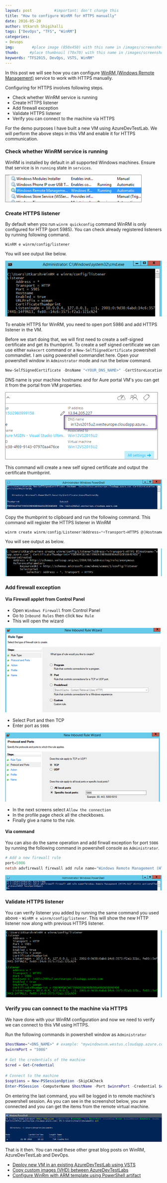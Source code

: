 ```yaml
---
layout: post          #important: don't change this
title: "How to configure WinRM for HTTPS manually"
date: 2016-05-20 
author: Utkarsh Shigihalli
tags: ["DevOps", "TFS", "WinRM"]
categories:
- Devops
img:        #place image (850x450) with this name in /images/screenshots
thumb:     #place thumbnail (70x70) with this name in /images/screenshotsthumbs/
keywords: "TFS2015, DevOps, VSTS, WinRM"
---
```

In this post we will see how you can configure [WinRM (Windows Remote Management)][1] service to work with HTTPS manually.

[1]:https://msdn.microsoft.com/en-us/library/aa384426(v=vs.85).aspx

<!--more--> 

Configuring for HTTPS involves following steps.

- Check whether WinRM service is running
- Create HTTPS listener
- Add firewall exception
- Validate HTTPS listener
- Verify you can connect to the machine via HTTPS

For the demo purposes I have built a new VM using AzureDevTestLab. We will perform the above steps in this VM and enable it for HTTPS communication. 

### Check whether WinRM service is running ###
WinRM is installed by default in all supported Windows machines. Ensure that service is in `running` state in `services`.

![](/images/screenshots/utkarsh/2016-05-21_winrm_service_status.png)

### Create HTTPS listener ###

By default when you run `winrm quickconfig` command WinRM is only configured for HTTP (port 5985). You can check already registered listeners by running following command.

```console
WinRM e winrm/config/listener
``` 

You will see output like below.

![](/images/screenshots/utkarsh/2016-05-21_winrm_listener.png)

To enable HTTPS for WinRM, you need to open port 5986 and add HTTPS listener in the VM. 

Before we start doing that, we will first need to create a self-signed certificate and get its thumbprint. To create a self signed certificate we can use either `makecert` command or a `New-SelfSignedCertificate` powershell commandlet. I am using powershell commandlet here. Open your powershell window in `Adminstrator` mode and run the below command.

```powershell
New-SelfSignedCertificate -DnsName "<YOUR_DNS_NAME>" -CertStoreLocation Cert:\LocalMachine\My
```

DNS name is your machine hostname and for Aure portal VM's you can get it from the portal from VM properties.

![WinRM DNS Name](/images/screenshots/utkarsh/2016-05-21_winrm_dns_name.png)


This command will create a new self signed certificate and output the  certificate thumbprint.

![](/images/screenshots/utkarsh/2016-05-21_winrm_self_signed_certificate.png)
 

Copy the thumbprint to clipboard and run the following command. This command will register the HTTPS listener in WinRM

```powershell
winrm create winrm/config/Listener?Address=*+Transport=HTTPS @{Hostname="<YOUR_DNS_NAME>"; CertificateThumbprint="<COPIED_CERTIFICATE_THUMBPRINT>"}
```
You will see output as below.

![](/images/screenshots/utkarsh/2016-05-21_winrm_create_https_listener.png)

### Add firewall exception ###

#### **Via Firewall applet from Control Panel** ####
- Open `Windows Firewall` from Control Panel
- Go to `Inbound Rules` then click `New Rule`
- This will open the wizard

![](/images/screenshots/utkarsh/2016-05-21_winrm_firwall_wizard.png)

- Select Port and then TCP
- Enter port as `5986`

![](/images/screenshots/utkarsh/2016-05-21_winrm_firwall_port_add_wiz.png) 

- In the next screens select `Allow the connection`
- In the profile page check all the checkboxes.
- Finally give a name to the rule.

#### **Via command** ####

You can also do the same operation and add firwall exception for port `5986` by running the following command in powershell console as `Administrator`.

```powershell
# Add a new firewall rule
port=5986
netsh advfirewall firewall add rule name="Windows Remote Management (HTTPS-In)" dir=in action=allow protocol=TCP localport=$port
```
![](/images/screenshots/utkarsh/2016-05-21_winrm_firwall_port_add_cmd.png)

### Validate HTTPS listener ###

You can verify listener you added by running the same command you used above - `WinRM e winrm/config/listener`. This will show the new HTTP listener now along with previous HTTPS listener.


![](/images/screenshots/utkarsh/2016-05-21_winrm_https_listener.png)  

### Verify you can connect to the machine via HTTPS ###

We have done with your WinRM configuration and now we need to verify we can connect to this VM using HTTPS.

Run the following commands in powershell window as `Administrator`

```powershell
$hostName="<DNS_NAME>" # example: "mywindowsvm.westus.cloudapp.azure.com"
$winrmPort = "5986"

# Get the credentials of the machine
$cred = Get-Credential

# Connect to the machine
$soptions = New-PSSessionOption -SkipCACheck
Enter-PSSession -ComputerName $hostName -Port $winrmPort -Credential $cred -SessionOption $soptions -UseSSL
```
On entering the last command, you will be logged in to remote machine's powershell session. As you can see in the screenshot below, you are connected and you can get the items from the remote virtual machine.

![](/images/screenshots/utkarsh/2016-05-21_winrm_client_validation_cmd.png)

That is it then. You can read these other great blog posts on WinRM, AzureDevTestLab and DevOps.

- [Deploy new VM in an existing AzureDevTestLab using VSTS](http://www.visualstudiogeeks.com/blog/DevOps/Deploy-New-VM-To-Existing-AzureDevTestLab-From-VSTS)
- [Copy custom images (VHD) between AzureDevTestLabs](http://www.visualstudiogeeks.com/blog/DevOps/How-To-Move-CustomImages-VHD-Between-AzureDevTestLabs)
- [Configure WinRm with ARM template using PowerShell artifact](http://www.visualstudiogeeks.com/blog/DevOps/Configure-winrm-with-ARM-template-in-AzureDevTestLab-VM-deployment-using-PowerShell-artifact)